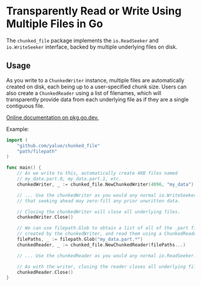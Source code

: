 Transparently Read or Write Using Multiple Files in Go
======================================================

The `chunked_file` package implements the `io.ReadSeeker` and `io.WriteSeeker`
interface, backed by multiple underlying files on disk.

Usage
-----

As you write to a `ChunkedWriter` instance, multiple files are automatically
created on disk, each being up to a user-specified chunk size.  Users can also
create a `ChunkedReader` using a list of filenames, which will transparently
provide data from each underlying file as if they are a single contiguous file.

[Online documentation on pkg.go.dev.](https://pkg.go.dev/github.com/yalue/chunked_file)

Example:

```go
import (
    "github.com/yalue/chunked_file"
    "path/filepath"
)

func main() {
    // As we write to this, automatically create 4KB files named
    // my_data.part.0, my_data.part.1, etc.
    chunkedWriter, _ := chunked_file.NewChunkedWriter(4096, "my_data")

    // ... Use the chunkedWriter as you would any normal io.WriteSeeker. Note
    // that seeking ahead may zero-fill any prior unwritten data.

    // Closing the chunkedWriter will close all underlying files.
    chunkedWriter.Close()

    // We can use filepath.Glob to obtain a list of all of the .part files
    // created by the chunkedWriter, and read them using a ChunkedReader.
    filePaths, _ := filepath.Glob("my_data.part.*")
    chunkedReader, _ := chunked_file.NewChunkedReader(filePaths...)

    // ... Use the chunkedReader as you would any normal io.ReadSeeker.

    // As with the writer, closing the reader closes all underlying files.
    chunkedReader.Close()
}
```

